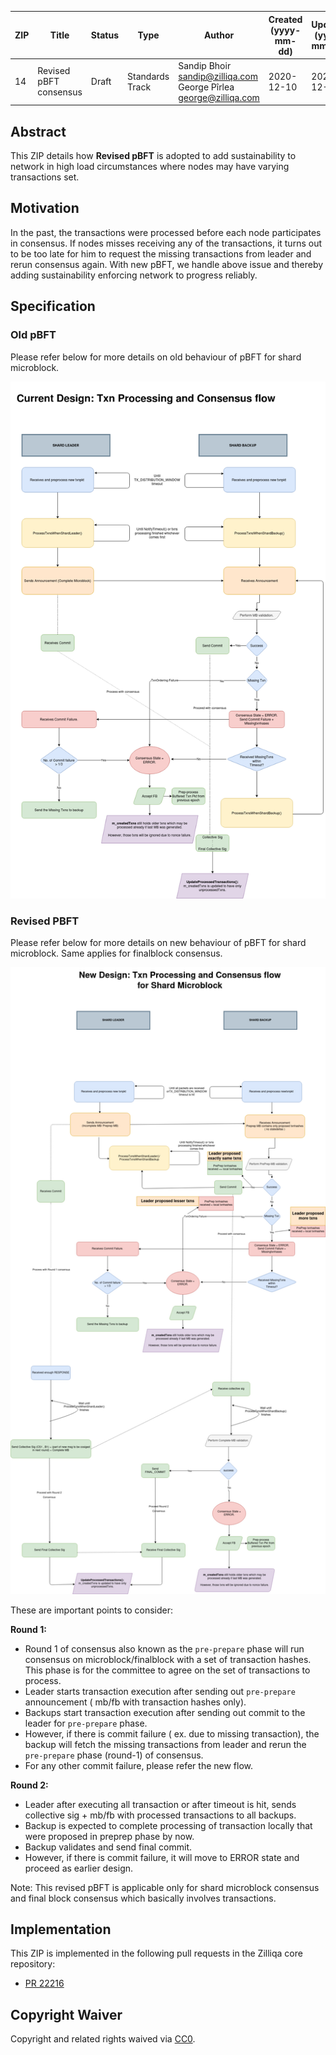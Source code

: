 |  ZIP | Title | Status| Type | Author | Created (yyyy-mm-dd) | Updated (yyyy-mm-dd)
|--|--|--|--| -- | -- | -- |
| 14  | Revised pBFT consensus | Draft | Standards Track  | Sandip Bhoir <sandip@zilliqa.com> <br> George Pîrlea george@zilliqa.com | 2020-12-10 | 2020-12-24

## Abstract

This ZIP details how **Revised pBFT** is adopted to add sustainability to network in high load circumstances where nodes may have varying transactions set.

## Motivation

In the past, the transactions were processed before each node participates in consensus. If nodes misses receiving any of the transactions, it turns out to be too late for him to request the missing transactions from leader and rerun consensus again.
With new pBFT, we handle above issue and thereby adding sustainability enforcing network to progress reliably.

## Specification

### Old pBFT
Please refer below for more details on old behaviour of pBFT for shard microblock.

![existing_flow](../assets/zip-14/existing_flow.png)

### Revised PBFT
Please refer below for more details on new behaviour of pBFT for shard microblock.
Same applies for finalblock consensus.

![new_flow](../assets/zip-14/revised_new_flow.png )

These are important points to consider:

**Round 1:**
- Round 1 of consensus also known as the `pre-prepare` phase will run consensus on microblock/finalblock with a set of transaction hashes. This phase is for the committee to agree on the set of transactions to process.
- Leader starts transaction execution after sending out `pre-prepare` announcement ( mb/fb with transaction hashes only).
- Backups start transaction execution after sending out commit to the leader for `pre-prepare` phase.
- However, if there is commit failure ( ex. due to missing transaction), the backup will fetch the missing transactions from leader and rerun the `pre-prepare` phase (round-1) of consensus.
- For any other commit failure, please refer the new flow.

**Round 2:**
- Leader after executing all transaction or after timeout is hit, sends collective sig  + mb/fb with processed transactions to all backups.
- Backup is expected to complete processing of transaction locally that were proposed in preprep phase by now.
- Backup validates and send final commit.
- However, if there is commit failure, it will move to ERROR state and proceed as earlier design.
 
Note: This revised pBFT is applicable only for shard microblock consensus and final block consensus which basically involves transactions.

## Implementation

This ZIP is implemented in the following pull requests in the Zilliqa core repository:
- [PR 22216](https://github.com/Zilliqa/Zilliqa/pull/2216)


## Copyright Waiver

Copyright and related rights waived via [CC0](https://creativecommons.org/publicdomain/zero/1.0/).
